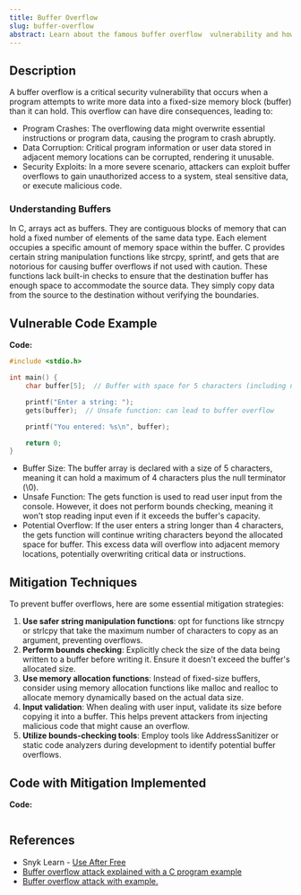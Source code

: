 ```yaml
---
title: Buffer Overflow
slug: buffer-overflow
abstract: Learn about the famous buffer overflow  vulnerability and how to prevent them.
---
```


## Description
A buffer overflow is a critical security vulnerability that occurs when a program attempts to write more data into a fixed-size memory block (buffer) than it can hold. This overflow can have dire consequences, leading to:
* Program Crashes: The overflowing data might overwrite essential instructions or program data, causing the program to crash abruptly.
* Data Corruption: Critical program information or user data stored in adjacent memory locations can be corrupted, rendering it unusable.
* Security Exploits: In a more severe scenario, attackers can exploit buffer overflows to gain unauthorized access to a system, steal sensitive data, or execute malicious code.
### Understanding Buffers
In C, arrays act as buffers. They are contiguous blocks of memory that can hold a fixed number of elements of the same data type. Each element occupies a specific amount of memory space within the buffer.
C provides certain string manipulation functions like strcpy, sprintf, and gets that are notorious for causing buffer overflows if not used with caution. These functions lack built-in checks to ensure that the destination buffer has enough space to accommodate the source data. They simply copy data from the source to the destination without verifying the boundaries.


## Vulnerable Code Example
**Code:**
```C
#include <stdio.h>

int main() {
    char buffer[5];  // Buffer with space for 5 characters (including null terminator)

    printf("Enter a string: ");
    gets(buffer);  // Unsafe function: can lead to buffer overflow

    printf("You entered: %s\n", buffer);

    return 0;
}
```
- Buffer Size: The buffer array is declared with a size of 5 characters, meaning it can hold a maximum of 4 characters plus the null terminator (\0).
- Unsafe Function: The gets function is used to read user input from the console. However, it does not perform bounds checking, meaning it won't stop reading input even if it exceeds the buffer's capacity.
- Potential Overflow: If the user enters a string longer than 4 characters, the gets function will continue writing characters beyond the allocated space for buffer. This excess data will overflow into adjacent memory locations, potentially overwriting critical data or instructions.



## Mitigation Techniques
To prevent buffer overflows, here are some essential mitigation strategies:
1. **Use safer string manipulation functions**: opt for functions like strncpy or strlcpy that take the maximum number of characters to copy as an argument, preventing overflows.
2. **Perform bounds checking**: Explicitly check the size of the data being written to a buffer before writing it. Ensure it doesn't exceed the buffer's allocated size.
3. **Use memory allocation functions**: Instead of fixed-size buffers, consider using memory allocation functions like malloc and realloc to allocate memory dynamically based on the actual data size.
4. **Input validation**: When dealing with user input, validate its size before copying it into a buffer. This helps prevent attackers from injecting malicious code that might cause an overflow.
5. **Utilize bounds-checking tools**: Employ tools like AddressSanitizer or static code analyzers during development to identify potential buffer overflows.


## Code with Mitigation Implemented
**Code:**
```

```

## References
- Snyk Learn - [Use After Free](https://learn.snyk.io/lesson/use-after-free/)
- [Buffer overflow attack explained with a C program example](https://www.thegeekstuff.com/2013/06/buffer-overflow/)
- [Buffer overflow attack with example. ](https://www.geeksforgeeks.org/buffer-overflow-attack-with-example/)